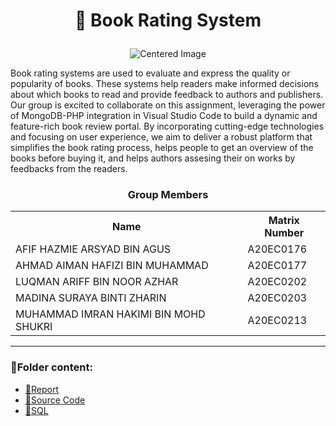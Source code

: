 <h1><p align='center'>📖 Book Rating System</p></h1>
<p align="center">
  <img src="images/books.png" alt="Centered Image">
</p>

<p>Book rating systems are used to evaluate and express the quality or popularity of books. These systems help readers make informed decisions about which books to read and provide feedback to authors and publishers. Our group is excited to collaborate on this assignment, leveraging the power of MongoDB-PHP integration in Visual Studio Code to build a dynamic and feature-rich book review portal. By incorporating cutting-edge technologies and focusing on user experience, we aim to deliver a robust platform that simplifies the book rating process, helps people to get an overview of the books before buying it, and helps authors assesing their on works by feedbacks from the readers. </p>


<h3><p align='center'>Group Members</p></h3>

 <table align='center'>
   <tr>
     <th>Name</th>
     <th>Matrix Number</th>
   </tr>
 
   <tr>
     <td>AFIF HAZMIE ARSYAD BIN AGUS</td>
     <td>A20EC0176</td>
   </tr>
 
   <tr>
     <td>AHMAD AIMAN HAFIZI BIN MUHAMMAD</td>
     <td>A20EC0177</td>
   </tr>
 
   <tr>
     <td>LUQMAN ARIFF BIN NOOR AZHAR</td>
     <td>A20EC0202</td>
   </tr>
 
   <tr>
     <td>MADINA SURAYA BINTI ZHARIN</td>
     <td>A20EC0203</td>
   </tr>
 
   <tr>
     <td>MUHAMMAD IMRAN HAKIMI BIN MOHD SHUKRI</td>
     <td>A20EC0213</td>
   </tr>
 
</table>

---

### 📂Folder content:

* [📖Report](https://github.com/drshahizan/special-topic-data-engineering/blob/main/materials/mongodb/submission/Noctua/report.md)
* [📄Source Code](https://github.com/drshahizan/special-topic-data-engineering/blob/main/materials/mongodb/submission/Noctua/mini_projects)
* [📃SQL](https://github.com/drshahizan/special-topic-data-engineering/tree/main/materials/mongodb/submission/Noctua/reviews_db.sql)









